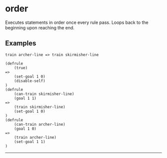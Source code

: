 # order
Executes statements in order once every rule pass. Loops back to the beginning upon reaching the end.
## Examples
```
train archer-line => train skirmisher-line
```
```
(defrule
    (true)
=>
    (set-goal 1 0)
    (disable-self)
)
(defrule
    (can-train skirmisher-line)
    (goal 1 1)
=>
    (train skirmisher-line)
    (set-goal 1 0)
)
(defrule
    (can-train archer-line)
    (goal 1 0)
=>
    (train archer-line)
    (set-goal 1 1)
)

```
---
